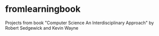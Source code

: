 # fromlearningbook
Projects from book "Computer Science An Interdisciplinary Approach" by Robert Sedgewick and Kevin Wayne
